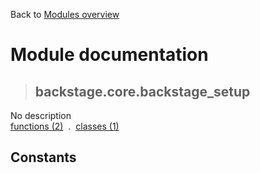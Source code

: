 Back to [Modules overview](https://github.com/pyrustic/backstage/blob/master/docs/modules/README.md)
  
# Module documentation
>## backstage.core.backstage\_setup
No description
<br>
[functions (2)](https://github.com/pyrustic/backstage/blob/master/docs/modules/content/backstage.core.backstage_setup/functions.md) &nbsp;.&nbsp; [classes (1)](https://github.com/pyrustic/backstage/blob/master/docs/modules/content/backstage.core.backstage_setup/classes.md)


## Constants
```python

```

